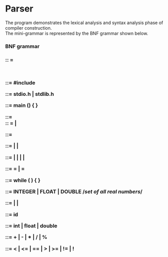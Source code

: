 # Parser
The program demonstrates the lexical analysis and syntax analysis phase of compiler construction.<br>
The mini-grammar is represented by the BNF grammar shown below.

<h3>BNF grammar<h3>

 <program> :: = <include><main><br>

<include> ::= #include<header-file><br>

<header-file> ::= stdio.h | stdlib.h<br>

<main> ::= main () { <block> }<br>

<block> ::= <statement-list><br>
<statement-list> :: = <statement> | <statement> <statement-list><br>

<statement> ::= <expression><br>

<expression> ::= <assign-expression> | <arithmetic-expression> | <while-loop><br>

<arithmetic-expression> ::= <identifier><arithmetic-operator><identifier> |
<const><arithmetic-operator><const> |<identifier><arithmetic-operator><const> |
<const><arithmetic-operator><identifier> |
<arithmetic-expression><br>

<assign-expression> ::= <identifier> = <const> | <identifier> = <arithmetic-expression><br>

<while-loop> ::= while ( <relational-expression> ) { <statement-list> }<br>

<const> ::= INTEGER | FLOAT | DOUBLE /*set of all real numbers*/<br>

<relational-expression> ::= <identifier><relational-operator><identifier> |
<const><relational-operator><const> |<identifier><relational-operator><const>
<const><relational-operator><identifier><br>

<identifier> ::= <type> id<br>

<type> ::= int | float | double<br>

<arithmetic-operator> ::= + | - | * | / | %<br>

<relational-operator> ::= < | <= | == | > | >= | != | !<br>

 
